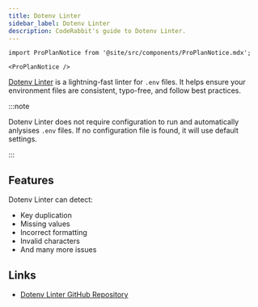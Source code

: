 ```yaml
---
title: Dotenv Linter
sidebar_label: Dotenv Linter
description: CodeRabbit's guide to Dotenv Linter.
---
```


```mdx-code-block
import ProPlanNotice from '@site/src/components/ProPlanNotice.mdx';

<ProPlanNotice />
```

[Dotenv Linter](https://github.com/dotenv-linter/dotenv-linter) is a lightning-fast linter for `.env` files. It helps ensure your environment files are consistent, typo-free, and follow best practices.

:::note

Dotenv Linter does not require configuration to run and automatically anlysises `.env` files. If no configuration file is found, it will use default settings.

:::

## Features

Dotenv Linter can detect:

- Key duplication
- Missing values
- Incorrect formatting
- Invalid characters
- And many more issues

## Links

- [Dotenv Linter GitHub Repository](https://github.com/dotenv-linter/dotenv-linter)
